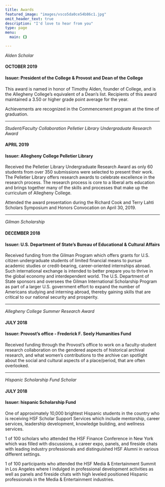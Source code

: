 ```yaml
---
title: Awards
featured_image: "images/vsco5da0ce54b86c1.jpg"
omit_header_text: true
description: "I'd love to hear from you"
type: page
menu:
  main: {}

---
```

_Alden Scholar_
#### OCTOBER 2019
#### Issuer: President of the College & Provost and Dean of the College

This award is named in honor of Timothy Alden, founder of College, and is the Allegheny
College’s equivalent of a Dean’s list. Recipients of this award maintained a 3.50 or
higher grade point average for the year.

Achievements are recognized in the Commencement program at the time of graduation.

---
_Student/Faculty Collaboration Pelletier Library Undergraduate Research Award_
#### APRIL 2019
#### Issuer: Allegheny College Pelletier Library

Received the Pelletier Library Undergraduate Research Award as only 60 students from over 350 submissions were selected to present their work. The Pelletier Library offers research awards to celebrate excellence in the research process. The research process is core to a liberal arts education and brings together many of the skills and processes that make up the curriculum of Allegheny College.

Attended the award presentation during the Richard Cook and Terry Lahti Scholars Symposium and Honors Convocation on April 30, 2019.

---
_Gilman Scholarship_
#### DECEMBER 2018
#### Issuer: U.S. Department of State’s Bureau of Educational & Cultural Affairs
Received funding from the Gilman Program which offers grants for U.S. citizen undergraduate students of limited financial means to pursue academic studies or credit-bearing, career-oriented internships abroad. Such international exchange is intended to better prepare you to thrive in the global economy and interdependent world. The U.S. Department of State sponsors and oversees the Gilman International Scholarship Program as part of a larger U.S. government effort to expand the number of Americans studying and interning abroad, thereby gaining skills that are critical to our national security and prosperity.

---
_Allegheny College Summer Research Award_
#### JULY 2018
#### Issuer: Provost’s office - Frederick F. Seely Humanities Fund​
Received funding through the Provost’s office to work on a faculty-student research collaboration on the gendered aspects of historical archival research, and what women’s contributions to the archive can spotlight about the social and cultural aspects of a place/period, that are often overlooked.

---
_Hispanic Scholarship Fund Scholar_
#### JULY 2018
#### Issuer: hispanic Scholarship Fund

One of approximately 10,000 brightest Hispanic students in the country who is receiving HSF Scholar Support Services which include mentorship, career services, leadership development, knowledge building, and wellness services.

1 of 100 scholars who attended the HSF Finance Conference in New York which was filled with discussions, a career expo, panels, and fireside chats with leading industry professionals and distinguished HSF Alumni in various different settings.

1 of 100 participants who attended the HSF Media & Entertainment Summit in Los Angeles where I indulged in professional development activities as well as panels and fireside chats with high leveled positioned Hispanic professionals in the Media & Entertainment industries.

